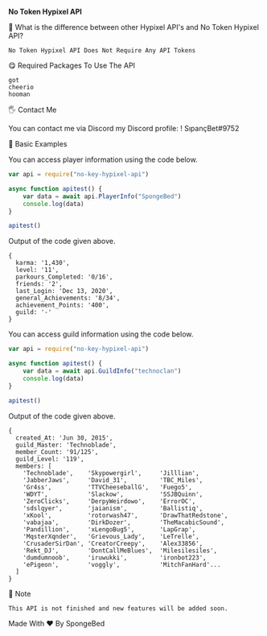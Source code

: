 **No Token Hypixel API**

🤔 What is the difference between other Hypixel API's and No Token Hypixel API?

    No Token Hypixel API Does Not Require Any API Tokens

😋 Required Packages To Use The API

    got
    cheerio
    hooman

🖐️ Contact Me

You can contact me via Discord my Discord profile: ! SıpançBet#9752


🤖 Basic Examples

You can access player information using the code below.

```js
var api = require("no-key-hypixel-api")

async function apitest() {
    var data = await api.PlayerInfo("SpongeBed")
    console.log(data)
}

apitest()
```

Output of the code given above.

```
{
  karma: '1,430',
  level: '11',
  parkours_Completed: '0/16',
  friends: '2',
  last_Login: 'Dec 13, 2020',
  general_Achievements: '8/34',
  achievement_Points: '400',
  guild: '-'
}
```

You can access guild information using the code below.

```js
var api = require("no-key-hypixel-api")

async function apitest() {
    var data = await api.GuildInfo("technoclan")
    console.log(data)
}

apitest()
```

Output of the code given above.

```
{
  created_At: 'Jun 30, 2015',
  guild_Master: 'Technoblade',
  member_Count: '91/125',
  guild_Level: '119',
  members: [
    'Technoblade',    'Skypowergirl',     'Jilllian',
    'JabberJaws',     'David_31',         'TBC_Miles',
    'Gr4ss',          'TTVCheeseballG',   'Fuego5',
    'WDYT',           'Slackow',          'SSJBQuinn',
    'ZeroClicks',     'DerpyWeirdowo',    'ErrorOC',
    'sdslqyer',       'jaianism',         'Ballistiq',
    'xKool',          'rotorwash47',      'DrawThatRedstone',
    'vabajaa',        'DirkDozer',        'TheMacabicSound',
    'Pandillion',     'xLengoBug5',       'LapGrap',
    'MqsterXqnder',   'Grievous_Lady',    'LeTrelle',
    'CrusaderSirDan', 'CreatorCreepy',    'Alex33856',
    'Rekt_DJ',        'DontCallMeBlues',  'Milesilesiles',
    'dumdumnoob',     'iruwukki',         'ironbot223',
    'ePigeon',        'voggly',           'MitchFanHard'...
  ]
}
```

📝 Note

    This API is not finished and new features will be added soon.

Made With ❤ By SpongeBed
